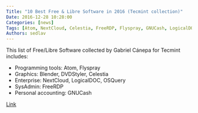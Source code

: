```yaml
---
Title: "10 Best Free & Libre Software in 2016 (Tecmint collection)"
Date: 2016-12-28 10:28:00
Categories: [news]
Tags: [Atom, NextCloud, Celestia, FreeRDP, Flyspray, GNUCash, LogicalDOC, Blender, DVDStyler, OSQuery]
Authors: sedlav
---
```


This list of Free/Libre Software collected by Gabriel Cánepa for Tecmint includes:

* Programming tools: Atom, Flyspray
* Graphics: Blender, DVDStyler, Celestia
* Enterprise: NextCloud, LogicalDOC, OSQuery
* SysAdmin: FreeRDP
* Personal accounting: GNUCash

[Link](http://www.tecmint.com/best-free-open-source-tools-2016)
